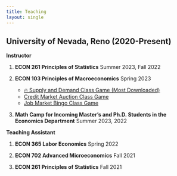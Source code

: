 ```yaml
---
title: Teaching
layout: single
---
```


## University of Nevada, Reno (2020-Present)
**Instructor**

1. **ECON 261 Principles of Statistics** Summer 2023, Fall 2022

2. **ECON 103 Principles of Macroeconomics** Spring 2023 
   - [🔥 Supply and Demand Class Game (Most Downloaded)](https://KerrLyu.github.io/teaching/econ_103/supply_and_demand/)
   - [Credit Market Auction Class Game](https://KerrLyu.github.io/teaching/econ_103/credit_market_auction/)
   - [Job Market Bingo Class Game](https://KerrLyu.github.io/teaching/econ_103/job_market_bingo/) 

3. **Math Camp for Incoming Master’s and Ph.D. Students in the Economics Department** Summer 2023, 2022

**Teaching Assistant**

1. **ECON 365 Labor Economics** Spring 2022

2. **ECON 702 Advanced Microeconomics** Fall 2021

3. **ECON 261 Principles of Statistics** Fall 2021

